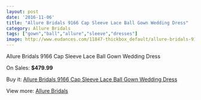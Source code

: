 ```yaml
---
layout: post
date: '2016-11-06'
title: "Allure Bridals 9166 Cap Sleeve Lace Ball Gown Wedding Dress"
category: Allure Bridals
tags: ["gown","ball","allure","sleeve","dresses"]
image: http://www.eudances.com/11847-thickbox_default/allure-bridals-9166-cap-sleeve-lace-ball-gown-wedding-dress.jpg
---
```

Allure Bridals 9166 Cap Sleeve Lace Ball Gown Wedding Dress

On Sales: **$479.99**
<a href="https://www.eudances.com/en/allure-bridals/3723-allure-bridals-9166-cap-sleeve-lace-ball-gown-wedding-dress.html"><amp-img layout="responsive" width="600" height="600" src="//www.eudances.com/11847-thickbox_default/allure-bridals-9166-cap-sleeve-lace-ball-gown-wedding-dress.jpg" alt="Allure Bridals 9166 Cap Sleeve Lace Ball Gown Wedding Dress 0" /></a>
<a href="https://www.eudances.com/en/allure-bridals/3723-allure-bridals-9166-cap-sleeve-lace-ball-gown-wedding-dress.html"><amp-img layout="responsive" width="600" height="600" src="//www.eudances.com/11850-thickbox_default/allure-bridals-9166-cap-sleeve-lace-ball-gown-wedding-dress.jpg" alt="Allure Bridals 9166 Cap Sleeve Lace Ball Gown Wedding Dress 1" /></a>
<a href="https://www.eudances.com/en/allure-bridals/3723-allure-bridals-9166-cap-sleeve-lace-ball-gown-wedding-dress.html"><amp-img layout="responsive" width="600" height="600" src="//www.eudances.com/11849-thickbox_default/allure-bridals-9166-cap-sleeve-lace-ball-gown-wedding-dress.jpg" alt="Allure Bridals 9166 Cap Sleeve Lace Ball Gown Wedding Dress 2" /></a>
<a href="https://www.eudances.com/en/allure-bridals/3723-allure-bridals-9166-cap-sleeve-lace-ball-gown-wedding-dress.html"><amp-img layout="responsive" width="600" height="600" src="//www.eudances.com/11848-thickbox_default/allure-bridals-9166-cap-sleeve-lace-ball-gown-wedding-dress.jpg" alt="Allure Bridals 9166 Cap Sleeve Lace Ball Gown Wedding Dress 3" /></a>

Buy it: [Allure Bridals 9166 Cap Sleeve Lace Ball Gown Wedding Dress](https://www.eudances.com/en/allure-bridals/3723-allure-bridals-9166-cap-sleeve-lace-ball-gown-wedding-dress.html "Allure Bridals 9166 Cap Sleeve Lace Ball Gown Wedding Dress")

View more: [Allure Bridals](https://www.eudances.com/en/2-allure-bridals "Allure Bridals")